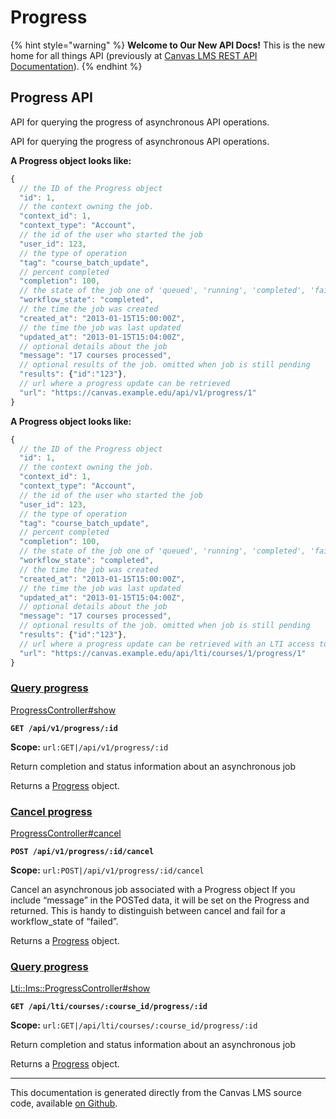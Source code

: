 # Progress

{% hint style="warning" %}
**Welcome to Our New API Docs!** This is the new home for all things API (previously at [Canvas LMS REST API Documentation](https://api.instructure.com)).
{% endhint %}

## Progress API

API for querying the progress of asynchronous API operations.

API for querying the progress of asynchronous API operations.

**A Progress object looks like:**

```js
{
  // the ID of the Progress object
  "id": 1,
  // the context owning the job.
  "context_id": 1,
  "context_type": "Account",
  // the id of the user who started the job
  "user_id": 123,
  // the type of operation
  "tag": "course_batch_update",
  // percent completed
  "completion": 100,
  // the state of the job one of 'queued', 'running', 'completed', 'failed'
  "workflow_state": "completed",
  // the time the job was created
  "created_at": "2013-01-15T15:00:00Z",
  // the time the job was last updated
  "updated_at": "2013-01-15T15:04:00Z",
  // optional details about the job
  "message": "17 courses processed",
  // optional results of the job. omitted when job is still pending
  "results": {"id":"123"},
  // url where a progress update can be retrieved
  "url": "https://canvas.example.edu/api/v1/progress/1"
}
```

**A Progress object looks like:**

```js
{
  // the ID of the Progress object
  "id": 1,
  // the context owning the job.
  "context_id": 1,
  "context_type": "Account",
  // the id of the user who started the job
  "user_id": 123,
  // the type of operation
  "tag": "course_batch_update",
  // percent completed
  "completion": 100,
  // the state of the job one of 'queued', 'running', 'completed', 'failed'
  "workflow_state": "completed",
  // the time the job was created
  "created_at": "2013-01-15T15:00:00Z",
  // the time the job was last updated
  "updated_at": "2013-01-15T15:04:00Z",
  // optional details about the job
  "message": "17 courses processed",
  // optional results of the job. omitted when job is still pending
  "results": {"id":"123"},
  // url where a progress update can be retrieved with an LTI access token
  "url": "https://canvas.example.edu/api/lti/courses/1/progress/1"
}
```

### [Query progress](#method.progress.show) <a href="#method.progress.show" id="method.progress.show"></a>

[ProgressController#show](https://github.com/instructure/canvas-lms/blob/master/app/controllers/progress_controller.rb)

**`GET /api/v1/progress/:id`**

**Scope:** `url:GET|/api/v1/progress/:id`

Return completion and status information about an asynchronous job

Returns a [Progress](#progress) object.

### [Cancel progress](#method.progress.cancel) <a href="#method.progress.cancel" id="method.progress.cancel"></a>

[ProgressController#cancel](https://github.com/instructure/canvas-lms/blob/master/app/controllers/progress_controller.rb)

**`POST /api/v1/progress/:id/cancel`**

**Scope:** `url:POST|/api/v1/progress/:id/cancel`

Cancel an asynchronous job associated with a Progress object If you include “message” in the POSTed data, it will be set on the Progress and returned. This is handy to distinguish between cancel and fail for a workflow\_state of “failed”.

Returns a [Progress](#progress) object.

### [Query progress](#method.lti/ims/progress.show) <a href="#method.lti-ims-progress.show" id="method.lti-ims-progress.show"></a>

[Lti::Ims::ProgressController#show](https://github.com/instructure/canvas-lms/blob/master/app/controllers/lti/ims/progress_controller.rb)

**`GET /api/lti/courses/:course_id/progress/:id`**

**Scope:** `url:GET|/api/lti/courses/:course_id/progress/:id`

Return completion and status information about an asynchronous job

Returns a [Progress](#progress) object.

***

This documentation is generated directly from the Canvas LMS source code, available [on Github](https://github.com/instructure/canvas-lms).
